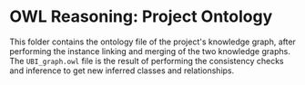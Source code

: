 # OWL Reasoning: Project Ontology

This folder contains the ontology file of the project's knowledge graph, after performing the instance linking and merging of the two knowledge graphs. The `UBI_graph.owl` file is the result of performing the consistency checks and inference to get new inferred classes and relationships.
